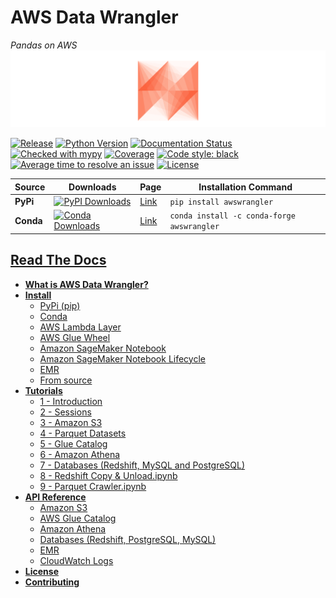# AWS Data Wrangler
*Pandas on AWS*
![AWS Data Wrangler](docs/source/_static/logo2.png?raw=true "AWS Data Wrangler")

[![Release](https://img.shields.io/badge/release-1.0.0-brightgreen.svg)](https://pypi.org/project/awswrangler/)
[![Python Version](https://img.shields.io/badge/python-3.6%20%7C%203.7%20%7C%203.8-brightgreen.svg)](https://anaconda.org/conda-forge/awswrangler)
[![Documentation Status](https://readthedocs.org/projects/aws-data-wrangler/badge/?version=latest)](https://aws-data-wrangler.readthedocs.io/?badge=latest)
[![Checked with mypy](http://www.mypy-lang.org/static/mypy_badge.svg)](http://mypy-lang.org/)
[![Coverage](https://img.shields.io/badge/coverage-100%25-brightgreen.svg)](https://pypi.org/project/awswrangler/)
[![Code style: black](https://img.shields.io/badge/code%20style-black-000000.svg)](https://github.com/psf/black)
[![Average time to resolve an issue](http://isitmaintained.com/badge/resolution/awslabs/aws-data-wrangler.svg)](http://isitmaintained.com/project/awslabs/aws-data-wrangler "Average time to resolve an issue")
[![License](https://img.shields.io/badge/License-Apache%202.0-blue.svg)](https://opensource.org/licenses/Apache-2.0)

| Source    | Downloads                                                                                                                       | Page                                                 | Installation Command                       |
|-----------|---------------------------------------------------------------------------------------------------------------------------------|------------------------------------------------------|--------------------------------------------|
| **PyPi**  | [![PyPI Downloads](https://img.shields.io/pypi/dm/awswrangler.svg)](https://pypi.org/project/awswrangler/)                      | [Link](https://pypi.org/project/awswrangler/)        | `pip install awswrangler`                  |
| **Conda** | [![Conda Downloads](https://img.shields.io/conda/dn/conda-forge/awswrangler.svg)](https://anaconda.org/conda-forge/awswrangler) | [Link](https://anaconda.org/conda-forge/awswrangler) | `conda install -c conda-forge awswrangler` |

## [Read The Docs](https://aws-data-wrangler.readthedocs.io/en/dev-1.0.0/index.html)

- [**What is AWS Data Wrangler?**](https://aws-data-wrangler.readthedocs.io/en/dev-1.0.0/what.html)
- [**Install**](https://aws-data-wrangler.readthedocs.io/en/dev-1.0.0/install.html)
  - [PyPi (pip)](https://aws-data-wrangler.readthedocs.io/en/dev-1.0.0/install.html#pypi-pip)
  - [Conda](https://aws-data-wrangler.readthedocs.io/en/dev-1.0.0/install.html#conda)
  - [AWS Lambda Layer](https://aws-data-wrangler.readthedocs.io/en/dev-1.0.0/install.html#aws-lambda-layer)
  - [AWS Glue Wheel](https://aws-data-wrangler.readthedocs.io/en/dev-1.0.0/install.html#aws-glue-wheel)
  - [Amazon SageMaker Notebook](https://aws-data-wrangler.readthedocs.io/en/dev-1.0.0/install.html#amazon-sagemaker-notebook)
  - [Amazon SageMaker Notebook Lifecycle](https://aws-data-wrangler.readthedocs.io/en/dev-1.0.0/install.html#amazon-sagemaker-notebook-lifecycle)
  - [EMR](https://aws-data-wrangler.readthedocs.io/en/dev-1.0.0/install.html#emr)
  - [From source](https://aws-data-wrangler.readthedocs.io/en/dev-1.0.0/install.html#from-source)
- [**Tutorials**](https://github.com/awslabs/aws-data-wrangler/tree/dev-1.0.0/tutorials)
  - [1 - Introduction](https://github.com/awslabs/aws-data-wrangler/blob/dev-1.0.0/tutorials/1%20-%20Introduction.ipynb)
  - [2 - Sessions](https://github.com/awslabs/aws-data-wrangler/blob/dev-1.0.0/tutorials/2%20-%20Sessions.ipynb)
  - [3 - Amazon S3](https://github.com/awslabs/aws-data-wrangler/blob/dev-1.0.0/tutorials/3%20-%20Amazon%20S3.ipynb)
  - [4 - Parquet Datasets](https://github.com/awslabs/aws-data-wrangler/blob/dev-1.0.0/tutorials/4%20-%20Parquet%20Datasets.ipynb)
  - [5 - Glue Catalog](https://github.com/awslabs/aws-data-wrangler/blob/dev-1.0.0/tutorials/5%20-%20Glue%20Catalog.ipynb)
  - [6 - Amazon Athena](https://github.com/awslabs/aws-data-wrangler/blob/dev-1.0.0/tutorials/6%20-%20Amazon%20Athena.ipynb)
  - [7 - Databases (Redshift, MySQL and PostgreSQL)](https://github.com/awslabs/aws-data-wrangler/blob/dev-1.0.0/tutorials/7%20-%20Redshift%2C%20MySQL%2C%20PostgreSQL.ipynb)
  - [8 - Redshift Copy & Unload.ipynb](https://github.com/awslabs/aws-data-wrangler/blob/dev-1.0.0/tutorials/8%20-%20Redshift%20Copy%20%26%20Unload.ipynb)
  - [9 - Parquet Crawler.ipynb](https://github.com/awslabs/aws-data-wrangler/blob/dev-1.0.0/tutorials/9%20-%20Parquet%20Crawler.ipynb)
- [**API Reference**](https://aws-data-wrangler.readthedocs.io/en/dev-1.0.0/api.html)
  - [Amazon S3](https://aws-data-wrangler.readthedocs.io/en/dev-1.0.0/api.html#amazon-s3)
  - [AWS Glue Catalog](https://aws-data-wrangler.readthedocs.io/en/dev-1.0.0/api.html#aws-glue-catalog)
  - [Amazon Athena](https://aws-data-wrangler.readthedocs.io/en/dev-1.0.0/api.html#amazon-athena)
  - [Databases (Redshift, PostgreSQL, MySQL)](https://aws-data-wrangler.readthedocs.io/en/dev-1.0.0/api.html#databases-redshift-postgresql-mysql)
  - [EMR](https://aws-data-wrangler.readthedocs.io/en/dev-1.0.0/api.html#emr)
  - [CloudWatch Logs](https://aws-data-wrangler.readthedocs.io/en/dev-1.0.0/api.html#cloudwatch-logs)
- [**License**](https://github.com/awslabs/aws-data-wrangler/blob/dev-1.0.0/LICENSE)
- [**Contributing**](https://github.com/awslabs/aws-data-wrangler/blob/dev-1.0.0/CONTRIBUTING.md)
